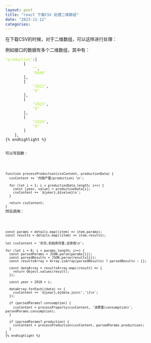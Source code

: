 ```yaml
---
layout: post
title: "react 下载CSV 处理二维数组"
date: "2023-11-12"
categories: 
---
```

<p>在下载CSV的时候，对于二维数组，可以这样进行处理：</p>

<p>例如接口的数据有多个二维数组，其中有：</p>

<pre>
<code><span style="color:#abe338">&quot;production&quot;</span>:[
        [
            <span style="color:#abe338">&quot;&quot;</span>,
            <span style="color:#abe338">&quot;R888&quot;</span>
        ],
        [
            <span style="color:#abe338">&quot;2022&quot;</span>,
            <span style="color:#abe338">&quot;0&quot;</span>
        ],
        [
            <span style="color:#abe338">&quot;2023&quot;</span>,
            <span style="color:#abe338">&quot;0&quot;</span>
        ],
        [
            <span style="color:#abe338">&quot;2024&quot;</span>,
            <span style="color:#abe338">&quot;0&quot;</span>
        ]
    ],
{% endhighlight %}

<p>可以写函数：</p>

<pre>
<code>function processProduction(csvContent, productionData) {
  csvContent += &#39;内销产量(production) \n&#39;;

  for (let i = 1; i &lt; productionData.length; i++) {
    const [year, value] = productionData[i];
    csvContent += `${year},${value}\n`;
  }

  return csvContent;
}
</code>然后调用：
</pre>

<pre>
<code>const params = details.map((item) =&gt; item.params);
const results = details.map((item) =&gt; item.results);

let csvContent = &#39;年份,初始库存量,总排放\n&#39;;

for (let i = 0; i &lt; params.length; i++) {
  const parsedParams = JSON.parse(params[i]);
  const parsedResults = JSON.parse(results[i]);
  const resultsArray = Array.isArray(parsedResults) ? parsedResults : [];

  const dataArray = resultsArray.map((result) =&gt; {
    return Object.values(result);
  });

  const year = 2010 + i;

  dataArray.forEach((data) =&gt; {
    csvContent += `${year},${data.join(&#39;,&#39;)}\n`;
  });

  if (parsedParams?.consumption) {
    csvContent = processProperty(csvContent, &#39;消费量(consumption)&#39;, parsedParams.consumption);
  }

  if (parsedParams?.production) {
    csvContent = processProduction(csvContent, parsedParams.production);
  }
}
{% endhighlight %}

